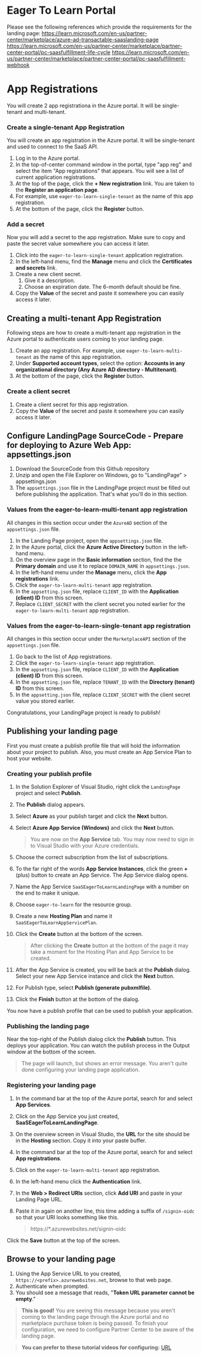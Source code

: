 # Eager To Learn Portal

Please see the following references which provide the requirements for the landing page:
https://learn.microsoft.com/en-us/partner-center/marketplace/azure-ad-transactable-saaslanding-page
https://learn.microsoft.com/en-us/partner-center/marketplace/partner-center-portal/pc-saasfulfillment-life-cycle
https://learn.microsoft.com/en-us/partner-center/marketplace/partner-center-portal/pc-saasfulfillment-webhook

# App Registrations
You will create 2 app registrationa in the Azure portal. It will be single-tenant and multi-tenant.
### Create a single-tenant App Registration
You will create an app registration in the Azure portal. It will be single-tenant and used to connect to the SaaS API.

1. Log in to the Azure portal.
2. In the top-of-center command window in the portal, type "app reg" and select the item "App registrations" that appears. You will see a list of current application registrations.
3. At the top of the page, click the **+ New registration** link. You are taken to the **Register an application page**.
4. For example, use  `eager-to-learn-single-tenant` as the name of this app registration.
5. At the bottom of the page, click the **Register** button.

### Add a secret

Now you will add a secret to the app registration. Make sure to copy and paste the secret value somewhere you can access it later.

1. Click into the `eager-to-learn-single-tenant` application registration.
2. In the left-hand menu, find the **Manage** menu and click the **Certificates and secrets** link.
3. Create a new client secret.
    1. Give it a description.
    2. Choose an expiration date. The 6-month default should be fine.
4. Copy the **Value** of the secret and paste it somewhere you can easily access it later.

## Creating a multi-tenant App Registration

Following steps are how to create a multi-tenant app registration in the Azure portal to authenticate users coming to your landing page.

1. Create an app registration. For example, use `eager-to-learn-multi-tenant` as the name of this app registration.
2. Under **Supported account types**, select the option: **Accounts in any organizational directory (Any Azure AD directory - Multitenant)**.
3. At the bottom of the page, click the **Register** button.

### Create a client secret

1. Create a client secret for this app registration.
2. Copy the **Value** of the secret and paste it somewhere you can easily access it later.

## Configure LandingPage SourceCode - Prepare for deploying to Azure Web App: appsettings.json

1. Download the SourceCode from this Github repository
2. Unzip and open the File Explorer on Windows, go to "LandingPage" > appsettings.json
3. The `appsettings.json` file in the LandingPage project must be filled out before publishing the application. That's what you'll do in this section.

### Values from the eager-to-learn-multi-tenant app registration

All changes in this section occur under the `AzureAD` section of the `appsettings.json` file.

1. In the Landing Page project, open the `appsettings.json` file.
2. In the Azure portal, click the **Azure Active Directory** button in the left-hand menu.
3. On the overview page in the **Basic information** section, find the the **Primary domain** and use it to replace `DOMAIN_NAME` in `appsettings.json`.
4. In the left-hand menu under the **Manage** menu, click the **App registrations** link.
5. Click the `eager-to-learn-multi-tenant` app registration.
6. In the `appsetting.json` file, replace `CLIENT_ID` with the **Application (client) ID** from this screen.
7. Replace `CLIENT_SECRET` with the client secret you noted earlier for the `eager-to-learn-multi-tenant` app registration.

### Values from the eager-to-learn-single-tenant app registration

All changes in this section occur under the `MarketplaceAPI` section of the `appsettings.json` file.

1. Go back to the list of App registrations.
2. Click the `eager-to-learn-single-tenant` app registration.
3. In the `appsetting.json` file, replace `CLIENT_ID` with the **Application (client) ID** from this screen.
4. In the `appsetting.json` file, replace `TENANT_ID` with the **Directory (tenant) ID** from this screen.
5. In the `appsetting.json` file, replace `CLIENT_SECRET` with the client secret value you stored earlier.

Congratulations, your LandingPage project is ready to publish!

## Publishing your landing page

First you must create a publish profile file that will hold the information about your project to publish. Also, you must create an App Service Plan to host your website.

### Creating your publish profile

1. In the Solution Explorer of Visual Studio, right click the `LandingPage` project and select **Publish**.
1. The **Publish** dialog appears.
1. Select **Azure** as your publish target and click the **Next** button.
1. Select **Azure App Service (Windows)** and click the **Next** button.

    > You are now on the **App Service** tab. You may now need to sign in to Visual Studio with your Azure credentials.

1. Choose the correct subscription from the list of subscriptions.
1. To the far right of the words **App Service Instances**, click the green **+** (plus) button to create an App Service. The App Service dialog opens.
1. Name the App Service `SaaSEagerToLearnLandingPage` with a number on the end to make it unique.
1. Choose `eager-to-learn` for the resource group.
1. Create a new **Hosting Plan** and name it `SaaSEagerToLearnAppServicePlan`.
1. Click the **Create** button at the bottom of the screen.

    > After clicking the **Create** button at the bottom of the page it may take a moment for the Hosting Plan and App Service to be created.

1. After the App Service is created, you will be back at the **Publish** dialog. Select your new App Service instance and click the **Next** button.
1. For Publish type, select **Publish (generate pubxmlfile)**.
1. Click the **Finish** button at the bottom of the dialog.

You now have a publish profile that can be used to publish your application.

### Publishing the landing page

Near the top-right of the Publish dialog click the **Publish** button. This deploys your application. You can watch the publish process in the Output window at the bottom of the screen.

> The page will launch, but shows an error message. You aren't quite done configuring your landing page application.

### Registering your landing page

1. In the command bar at the top of the Azure portal, search for and select **App Services**.
1. Click on the App Service you just created, **SaaSEagerToLearnLandingPage**.
1. On the overview screen in Visual Studio, the **URL** for the site should be in the **Hosting** section. Copy it into your paste buffer.
1. In the command bar at the top of the Azure portal, search for and select **App registrations**.
1. Click on the `eager-to-learn-multi-tenant` app registration.
1. In the left-hand menu click the **Authentication** link.
1. In the **Web > Redirect URIs** section, click **Add URI** and paste in your Landing Page URL.
1. Paste it in again on another line, this time adding a suffix of `/signin-oidc` so that your URI looks something like this.

    > https://*.azurewebsites.net/signin-oidc

Click the **Save** button at the top of the screen.

## Browse to your landing page

1. Using the App Service URL to you created, `https://<prefix>.azurewebsites.net`, browse to that web page.
1. Authenticate when prompted.
1. You should see a message that reads, "**Token URL parameter cannot be empty**."

> **This is good!** You are seeing this message because you aren't coming to the landing page through the Azure portal and no marketplace purchase token is being passed. To finish your configuration, we need to configure Partner Center to be aware of the landing page.

> **You can prefer to these tutorial videos for configuring:** [URL](http://nextcloud.longdpt.com/s/m3nZ5fGdntfEMDL/download)

